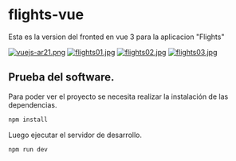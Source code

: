 # flights-vue

Esta es la version del fronted en vue 3 para la aplicacion "Flights"

[![vuejs-ar21.png](https://i.postimg.cc/P57bDdns/vuejs-ar21.png)](https://postimg.cc/yDFS44Nv)
[![flights01.jpg](https://i.postimg.cc/XJfnYWTW/flights01.jpg)](https://postimg.cc/MMpC9C63)
[![flights02.jpg](https://i.postimg.cc/1XMn4wLy/flights02.jpg)](https://postimg.cc/6425m2WP)
[![flights03.jpg](https://i.postimg.cc/NFLY7XKs/flights03.jpg)](https://postimg.cc/Zvk1JCP2)

## Prueba del software.

Para poder ver el proyecto se necesita realizar la instalación de las dependencias.

```sh
npm install
```
Luego ejecutar el servidor de desarrollo.

```sh
npm run dev
```